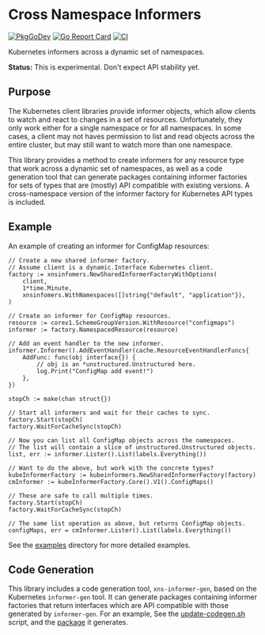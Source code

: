 # Cross Namespace Informers

[![PkgGoDev](https://pkg.go.dev/badge/mod/github.com/maistra/xns-informer)](https://pkg.go.dev/mod/github.com/maistra/xns-informer)
[![Go Report Card](https://goreportcard.com/badge/github.com/maistra/xns-informer)](https://goreportcard.com/report/github.com/maistra/xns-informer)
[![CI](https://github.com/maistra/xns-informer/workflows/CI/badge.svg)](https://github.com/maistra/xns-informer/actions)

Kubernetes informers across a dynamic set of namespaces.

**Status:** This is experimental. Don't expect API stability yet.


## Purpose

The Kubernetes client libraries provide informer objects, which allow clients
to watch and react to changes in a set of resources.  Unfortunately, they only
work either for a single namespace or for all namespaces.  In some cases, a
client may not haves permission to list and read objects across the entire
cluster, but may still want to watch more than one namespace.

This library provides a method to create informers for any resource type that
work across a dynamic set of namespaces, as well as a code generation tool
that can generate packages containing informer factories for sets of types
that are (mostly) API compatible with existing versions.  A cross-namespace
version of the informer factory for Kubernetes API types is included.


## Example

An example of creating an informer for ConfigMap resources:

```golang
// Create a new shared informer factory.
// Assume client is a dynamic.Interface Kubernetes client.
factory := xnsinfomers.NewSharedInformerFactoryWithOptions(
	client,
	1*time.Minute,
	xnsinfomers.WithNamespaces([]string{"default", "application"}),
)

// Create an informer for ConfigMap resources.
resource := corev1.SchemeGroupVersion.WithResource("configmaps")
informer := factory.NamespacedResource(resource)

// Add an event handler to the new informer.
informer.Informer().AddEventHandler(cache.ResourceEventHandlerFuncs{
	AddFunc: func(obj interface{}) {
		// obj is an *unstructured.Unstructured here.
		log.Print("ConfigMap add event!")
	},
})

stopCh := make(chan struct{})

// Start all informers and wait for their caches to sync.
factory.Start(stopCh)
factory.WaitForCacheSync(stopCh)

// Now you can list all ConfigMap objects across the namespaces.
// The list will contain a slice of unstructured.Unstructured objects.
list, err := informer.Lister().List(labels.Everything())

// Want to do the above, but work with the concrete types?
kubeInformerFactory := kubeinformers.NewSharedInformerFactory(factory)
cmInformer := kubeInformerFactory.Core().V1().ConfigMaps()

// These are safe to call multiple times.
factory.Start(stopCh)
factory.WaitForCacheSync(stopCh)

// The same list operation as above, but returns ConfigMap objects.
configMaps, err = cmInformer.Lister().List(labels.Everything())
```

See the [examples][1] directory for more detailed examples.


## Code Generation

This library includes a code generation tool, `xns-informer-gen`, based on the
Kubernetes `informer-gen` tool.  It can generate packages containing informer
factories that return interfaces which are API compatible with those generated
by `informer-gen`.  For an example, See the [update-codegen.sh][2] script, and
the [package][3] it generates.


  [1]: https://github.com/maistra/xns-informer/tree/master/examples
  [2]: https://github.com/maistra/xns-informer/blob/master/hack/update-codegen.sh
  [3]: https://github.com/maistra/xns-informer/tree/master/pkg/generated/kube
